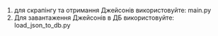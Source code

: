 1) для скрапінгу та отримання Джейсонів використовуйте: main.py
2) Для завантаження Джейсонів в ДБ використовуйте: load_json_to_db.py